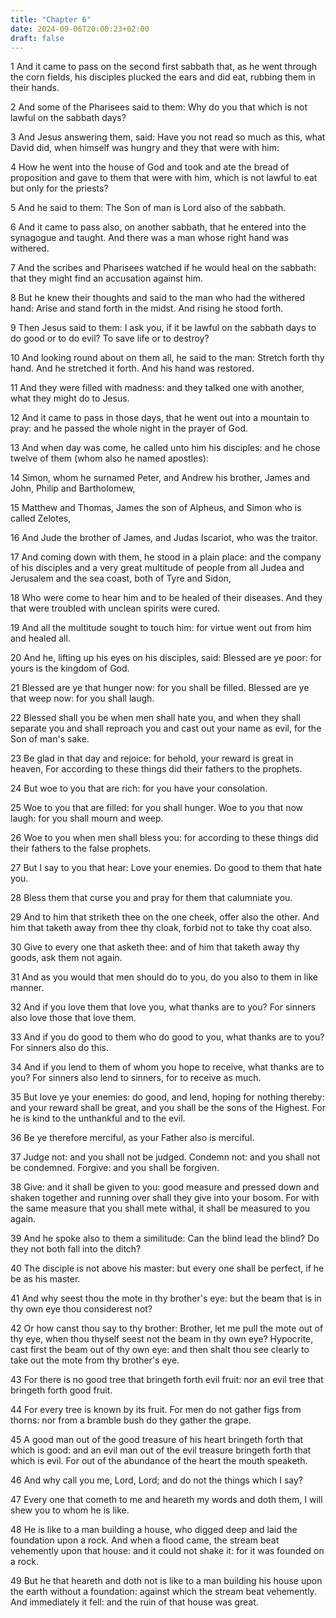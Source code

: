 ```yaml
---
title: "Chapter 6"
date: 2024-09-06T20:00:23+02:00
draft: false
---
```



1 And it came to pass on the second first sabbath that, as he went through the corn fields, his disciples plucked the ears and did eat, rubbing them in their hands.

2 And some of the Pharisees said to them: Why do you that which is not lawful on the sabbath days?

3 And Jesus answering them, said: Have you not read so much as this, what David did, when himself was hungry and they that were with him:

4 How he went into the house of God and took and ate the bread of proposition and gave to them that were with him, which is not lawful to eat but only for the priests?

5 And he said to them: The Son of man is Lord also of the sabbath.

6 And it came to pass also, on another sabbath, that he entered into the synagogue and taught. And there was a man whose right hand was withered.

7 And the scribes and Pharisees watched if he would heal on the sabbath: that they might find an accusation against him.

8 But he knew their thoughts and said to the man who had the withered hand: Arise and stand forth in the midst. And rising he stood forth.

9 Then Jesus said to them: I ask you, if it be lawful on the sabbath days to do good or to do evil? To save life or to destroy?

10 And looking round about on them all, he said to the man: Stretch forth thy hand. And he stretched it forth. And his hand was restored.

11 And they were filled with madness: and they talked one with another, what they might do to Jesus.

12 And it came to pass in those days, that he went out into a mountain to pray: and he passed the whole night in the prayer of God.

13 And when day was come, he called unto him his disciples: and he chose twelve of them (whom also he named apostles):

14 Simon, whom he surnamed Peter, and Andrew his brother, James and John, Philip and Bartholomew,

15 Matthew and Thomas, James the son of Alpheus, and Simon who is called Zelotes,

16 And Jude the brother of James, and Judas Iscariot, who was the traitor.

17 And coming down with them, he stood in a plain place: and the company of his disciples and a very great multitude of people from all Judea and Jerusalem and the sea coast, both of Tyre and Sidon,

18 Who were come to hear him and to be healed of their diseases. And they that were troubled with unclean spirits were cured.

19 And all the multitude sought to touch him: for virtue went out from him and healed all.

20 And he, lifting up his eyes on his disciples, said: Blessed are ye poor: for yours is the kingdom of God.

21 Blessed are ye that hunger now: for you shall be filled. Blessed are ye that weep now: for you shall laugh.

22 Blessed shall you be when men shall hate you, and when they shall separate you and shall reproach you and cast out your name as evil, for the Son of man's sake.

23 Be glad in that day and rejoice: for behold, your reward is great in heaven, For according to these things did their fathers to the prophets.

24 But woe to you that are rich: for you have your consolation.

25 Woe to you that are filled: for you shall hunger. Woe to you that now laugh: for you shall mourn and weep.

26 Woe to you when men shall bless you: for according to these things did their fathers to the false prophets.

27 But I say to you that hear: Love your enemies. Do good to them that hate you.

28 Bless them that curse you and pray for them that calumniate you.

29 And to him that striketh thee on the one cheek, offer also the other. And him that taketh away from thee thy cloak, forbid not to take thy coat also.

30 Give to every one that asketh thee: and of him that taketh away thy goods, ask them not again.

31 And as you would that men should do to you, do you also to them in like manner.

32 And if you love them that love you, what thanks are to you? For sinners also love those that love them.

33 And if you do good to them who do good to you, what thanks are to you? For sinners also do this.

34 And if you lend to them of whom you hope to receive, what thanks are to you? For sinners also lend to sinners, for to receive as much.

35 But love ye your enemies: do good, and lend, hoping for nothing thereby: and your reward shall be great, and you shall be the sons of the Highest. For he is kind to the unthankful and to the evil.

36 Be ye therefore merciful, as your Father also is merciful.

37 Judge not: and you shall not be judged. Condemn not: and you shall not be condemned. Forgive: and you shall be forgiven.

38 Give: and it shall be given to you: good measure and pressed down and shaken together and running over shall they give into your bosom. For with the same measure that you shall mete withal, it shall be measured to you again.

39 And he spoke also to them a similitude: Can the blind lead the blind? Do they not both fall into the ditch?

40 The disciple is not above his master: but every one shall be perfect, if he be as his master.

41 And why seest thou the mote in thy brother's eye: but the beam that is in thy own eye thou considerest not?

42 Or how canst thou say to thy brother: Brother, let me pull the mote out of thy eye, when thou thyself seest not the beam in thy own eye? Hypocrite, cast first the beam out of thy own eye: and then shalt thou see clearly to take out the mote from thy brother's eye.

43 For there is no good tree that bringeth forth evil fruit: nor an evil tree that bringeth forth good fruit.

44 For every tree is known by its fruit. For men do not gather figs from thorns: nor from a bramble bush do they gather the grape.

45 A good man out of the good treasure of his heart bringeth forth that which is good: and an evil man out of the evil treasure bringeth forth that which is evil. For out of the abundance of the heart the mouth speaketh.

46 And why call you me, Lord, Lord; and do not the things which I say?

47 Every one that cometh to me and heareth my words and doth them, I will shew you to whom he is like.

48 He is like to a man building a house, who digged deep and laid the foundation upon a rock. And when a flood came, the stream beat vehemently upon that house: and it could not shake it: for it was founded on a rock.

49 But he that heareth and doth not is like to a man building his house upon the earth without a foundation: against which the stream beat vehemently. And immediately it fell: and the ruin of that house was great.

